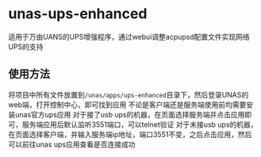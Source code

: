 # unas-ups-enhanced
适用于万由UANS的UPS增强程序，通过webui调整acpupsd配置文件实现网络UPS的支持



## 使用方法
将项目中所有文件放置到`/unas/apps/ups-enhanced`目录下，然后登录UNAS的web端，打开控制中心，即可找到应用
不论是客户端还是服务端使用前均需要安装unas官方ups应用
对于接了usb ups的机器，在页面选择服务端并点击应用即可，服务端应用后默认监听3551端口，可以telnet验证
对于未接usb ups的机器，在页面选择客户端，并输入服务端ip地址，端口3551不变，之后点击应用，然后可以前往unas ups应用查看是否连接成功




